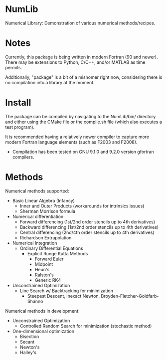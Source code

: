 # NumLib
Numerical Library: Demonstration of various numerical methods/recipes.

# Notes
Currently, this package is being written in modern Fortran (90 and newer). There may be extensions to Python, C/C++, and/or MATLAB as time permits.

Additionally, "package" is a bit of a misnomer right now, considering there is no compilation into a library at the moment.

# Install
The package can be compiled by navigating to the NumLib/bin/ directory and either using the CMake file or the compile.sh file (which also executes a test program).

It is recommended having a relatively newer compiler to capture more modern Fortran language elements (such as F2003 and F2008).
  - Compilation has been tested on GNU 9.1.0 and 9.2.0 version gfortran compilers.


# Methods
Numerical methods supported:

  - Basic Linear Algebra (Infancy)
    - Inner and Outer Products (workarounds for intrinsics issues)
    - Sherman Morrison formula
  - Numerical differentiation
    - Forward differencing (1st/2nd order stencils up to 4th derivatives)
    - Backward differencing (1st/2nd order stencils up to 4th derivatives)
    - Central differencing (2nd/4th order stencils up to 4th derivatives)
    - Richardson Extrapolation
  - Numerical Integration
    - Ordinary Differential Equations
      - Explicit Runge Kutta Methods
        - Forward Euler
        - Midpoint
        - Heun's
        - Ralston's
        - Generic RK4
  - Unconstrained Optimization
    - Line Search w/ Backtracking for minimization
      - Steepest Descent, Inexact Newton, Broyden-Fletcher-Goldfarb-Shanno


Numerical methods in development:
  - Unconstrained Optimization
    - Controlled Random Search for minimization (stochastic method)
  - One-dimensional optimization
    - Bisection
    - Secant
    - Newton's
    - Halley's
